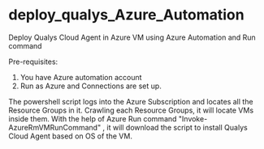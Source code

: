 # deploy_qualys_Azure_Automation
Deploy Qualys Cloud Agent in Azure VM using Azure Automation and Run command

Pre-requisites:
1. You have Azure automation account
2. Run as Azure and Connections are set up.

The powershell script logs into the Azure Subscription and locates all the Resource Groups in it. Crawling each Resource Groups, it will locate VMs inside them. With the help of Azure Run command "Invoke-AzureRmVMRunCommand" , it will download the script to install Qualys Cloud Agent based on OS of the VM.


